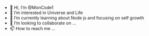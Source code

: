 - 👋 Hi, I’m @MonCode1
- 👀 I’m interested in Universe and Life
- 🌱 I’m currently learning about Node js and focusing on self growth
- 💞️ I’m looking to collaborate on ...
- 📫 How to reach me ...

<!---
MonCode1/MonCode1 is a ✨ special ✨ repository because its `README.md` (this file) appears on your GitHub profile.
You can click the Preview link to take a look at your changes.
--->

